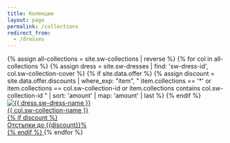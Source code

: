 ```yaml
---
title: Колекции
layout: page
permalink: /collections
redirect_from:
  - /dresses
---
```


<main class="layout home-link-container">
  <div>
  {% assign all-collections = site.sw-collections | reverse %}
  {% for col in all-collections %}
    {%
      assign dress = site.sw-dresses
      | find: 'sw-dress-id', col.sw-collection-cover
    %}
    {% if site.data.offer %}
    {%
      assign discount = site.data.offer.discounts
      | where_exp: "item",
        "
          item.collections == '*'
          or item.collections == col.sw-collection-id
          or item.collections contains col.sw-collection-id
        "
      | sort: 'amount'
      | map: 'amount'
      | last
    %}
    {% endif %}
    <a class="home collection-link" href="{{ col.url | relative_url }}">
      <img
        src="{{ '/assets/images/dresses/' | append: dress.sw-dress-id | append: '-' | append: dress.sw-dress-photos[0] | append: '-640.JPG' | relative_url }}"
        lazy-src="{{ '/assets/images/dresses/' | append: dress.sw-dress-id | append: '-' | append: dress.sw-dress-photos[0] | append: '-1280.JPG' | relative_url }}"
        alt="{{ dress.sw-dress-name }}"
      >
      <div class="home collection-link text">{{ col.sw-collection-name }}</div>
      {% if discount %}
      <div class="discount-tag">
        Отстъпки до {{discount}}%
      </div>
      {% endif %}
    </a>
  {% endfor %}
  </div>
</main>